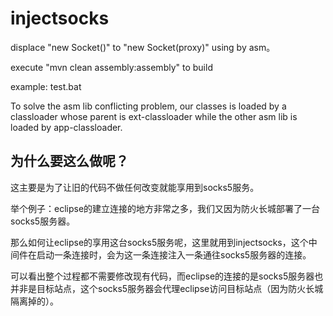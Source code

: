 # injectsocks
displace "new Socket()" to "new Socket(proxy)" using by asm。


execute "mvn clean assembly:assembly" to build

example: test.bat

To solve the asm lib conflicting problem, our classes is loaded by a classloader whose parent is ext-classloader while the other asm lib is loaded by app-classloader.


## 为什么要这么做呢？

这主要是为了让旧的代码不做任何改变就能享用到socks5服务。

举个例子：eclipse的建立连接的地方非常之多，我们又因为防火长城部署了一台socks5服务器。

那么如何让eclipse的享用这台socks5服务呢，这里就用到injectsocks，这个中间件在启动一条连接时，会为这一条连接注入一条通往socks5服务器的连接。

可以看出整个过程都不需要修改现有代码，而eclipse的连接的是socks5服务器也并非是目标站点，这个socks5服务器会代理eclipse访问目标站点（因为防火长城隔离掉的）。
